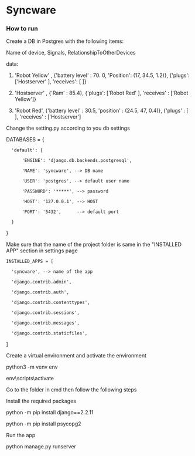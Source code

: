 # Syncware

### How to run

Create a DB in Postgres with the following items:

  Name of device, Signals, RelationshipToOtherDevices

data:

  1.	'Robot Yellow' , {'battery level' : 70. 0, 'Position': (17, 34.5, 1.2)}, {'plugs': ['Hostserver' ], 'receives': [ ]}

  2.	'Hostserver' , {'Ram' : 85.4}, {'plugs': ['Robot Red' ], 'receives' : ['Robot Yellow']}

  3.	'Robot Red', {'battery level' : 30.5, 'position' : (24.5, 47, 0.4)}, {'plugs' : [ ], 'receives' : ['Hostserver']

Change the setting.py according to you db settings

  DATABASES = {
  
      'default': {
      
          'ENGINE': 'django.db.backends.postgresql',
          
          'NAME': 'syncware', --> DB name
          
          'USER': 'postgres', --> default user name
          
          'PASSWORD': '*****', --> password
          
          'HOST': '127.0.0.1', --> HOST
          
          'PORT': '5432',      --> default port
          
      }
      
  }


Make sure that the name of the project folder is same in the "INSTALLED APP" section in settings page

    INSTALLED_APPS = [
    
      'syncware', --> name of the app
      
      'django.contrib.admin',
      
      'django.contrib.auth',
      
      'django.contrib.contenttypes',
      
      'django.contrib.sessions',
      
      'django.contrib.messages',
      
      'django.contrib.staticfiles',
  
  ]

Create a virtual environment and activate the environment

  python3 -m venv env
  
  env\scripts\activate
  
Go to the folder in cmd then follow the following steps

Install the required packages

  python -m pip install django==2.2.11
  
  python -m pip install psycopg2
  
Run the app

  python manage.py runserver


